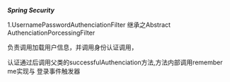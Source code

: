 ***Spring Security***

1.UsernamePasswordAuthenciationFilter 继承之Abstract AuthenciationPorcessingFilter

负责调用加载用户信息，并调用身份认证调用，

认证通过后调用父类的successfulAuthenciation方法,方法内部调用remember me实现与 登录事件触发器

